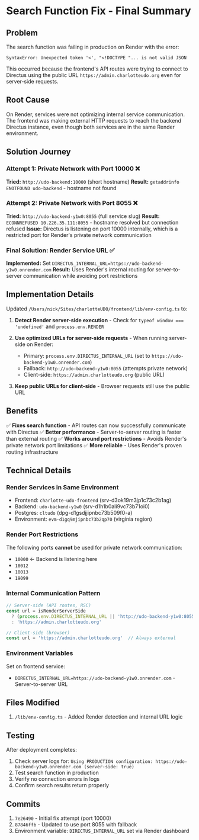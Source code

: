 # Search Function Fix - Final Summary

## Problem

The search function was failing in production on Render with the error:
```
SyntaxError: Unexpected token '<', "<!DOCTYPE "... is not valid JSON
```

This occurred because the frontend's API routes were trying to connect to Directus using the public URL `https://admin.charlotteudo.org` even for server-side requests.

## Root Cause

On Render, services were not optimizing internal service communication. The frontend was making external HTTP requests to reach the backend Directus instance, even though both services are in the same Render environment.

## Solution Journey

### Attempt 1: Private Network with Port 10000 ❌
**Tried:** `http://udo-backend:10000` (short hostname)
**Result:** `getaddrinfo ENOTFOUND udo-backend` - hostname not found

### Attempt 2: Private Network with Port 8055 ❌
**Tried:** `http://udo-backend-y1w0:8055` (full service slug)
**Result:** `ECONNREFUSED 10.226.35.111:8055` - hostname resolved but connection refused
**Issue:** Directus is listening on port 10000 internally, which is a restricted port for Render's private network communication

### Final Solution: Render Service URL ✅
**Implemented:** Set `DIRECTUS_INTERNAL_URL=https://udo-backend-y1w0.onrender.com`
**Result:** Uses Render's internal routing for server-to-server communication while avoiding port restrictions

## Implementation Details

Updated `/Users/nick/Sites/charlotteUDO/frontend/lib/env-config.ts` to:

1. **Detect Render server-side execution** - Check for `typeof window === 'undefined'` and `process.env.RENDER`

2. **Use optimized URLs for server-side requests** - When running server-side on Render:
   - Primary: `process.env.DIRECTUS_INTERNAL_URL` (set to `https://udo-backend-y1w0.onrender.com`)
   - Fallback: `http://udo-backend-y1w0:8055` (attempts private network)
   - Client-side: `https://admin.charlotteudo.org` (public URL)

3. **Keep public URLs for client-side** - Browser requests still use the public URL

## Benefits

✅ **Fixes search function** - API routes can now successfully communicate with Directus
✅ **Better performance** - Server-to-server routing is faster than external routing
✅ **Works around port restrictions** - Avoids Render's private network port limitations
✅ **More reliable** - Uses Render's proven routing infrastructure

## Technical Details

### Render Services in Same Environment
- Frontend: `charlotte-udo-frontend` (srv-d3ok19m3jp1c73c2b1ag)
- Backend: `udo-backend-y1w0` (srv-d1h1b0ali9vc73b71oi0)
- Postgres: `cltudo` (dpg-d1gsdjjipnbc73b509f0-a)
- Environment: `evm-d1gq9mjipnbc73b2qp70` (virginia region)

### Render Port Restrictions
The following ports **cannot** be used for private network communication:
- `10000` ← Backend is listening here
- `18012`
- `18013`
- `19099`

### Internal Communication Pattern
```typescript
// Server-side (API routes, RSC)
const url = isRenderServerSide
  ? (process.env.DIRECTUS_INTERNAL_URL || 'http://udo-backend-y1w0:8055')
  : 'https://admin.charlotteudo.org'

// Client-side (browser)
const url = 'https://admin.charlotteudo.org'  // Always external
```

### Environment Variables
Set on frontend service:
- `DIRECTUS_INTERNAL_URL=https://udo-backend-y1w0.onrender.com` - Server-to-server URL

## Files Modified

1. `/lib/env-config.ts` - Added Render detection and internal URL logic

## Testing

After deployment completes:

1. Check server logs for: `Using PRODUCTION configuration: https://udo-backend-y1w0.onrender.com (server-side: true)`
2. Test search function in production
3. Verify no connection errors in logs
4. Confirm search results return properly

## Commits

1. `7e26490` - Initial fix attempt (port 10000)
2. `87846ffb` - Updated to use port 8055 with fallback
3. Environment variable: `DIRECTUS_INTERNAL_URL` set via Render dashboard
